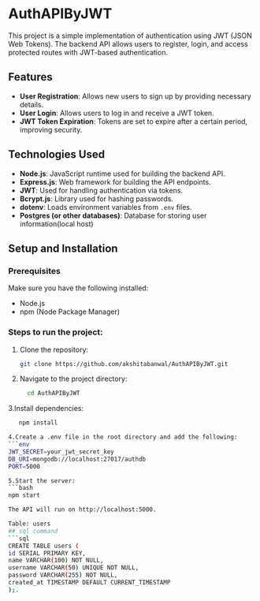 # AuthAPIByJWT

This project is a simple implementation of authentication using JWT (JSON Web Tokens). The backend API allows users to register, login, and access protected routes with JWT-based authentication.

## Features

- **User Registration**: Allows new users to sign up by providing necessary details.
- **User Login**: Allows users to log in and receive a JWT token.
- **JWT Token Expiration**: Tokens are set to expire after a certain period, improving security.


## Technologies Used

- **Node.js**: JavaScript runtime used for building the backend API.
- **Express.js**: Web framework for building the API endpoints.
- **JWT**: Used for handling authentication via tokens.
- **Bcrypt.js**: Library used for hashing passwords.
- **dotenv**: Loads environment variables from `.env` files.
- **Postgres (or other databases)**: Database for storing user information(local host)




## Setup and Installation

### Prerequisites
Make sure you have the following installed:
- Node.js
- npm (Node Package Manager)

### Steps to run the project:

1. Clone the repository:
   ```bash
   git clone https://github.com/akshitabanwal/AuthAPIByJWT.git

 2. Navigate to the project directory:
    ```bash
      cd AuthAPIByJWT

 3.Install dependencies:
   ```bash
      npm install

 4.Create a .env file in the root directory and add the following:
   ```env
   JWT_SECRET=your_jwt_secret_key
   DB_URI=mongodb://localhost:27017/authdb
   PORT=5000

 5.Start the server:
  ```bash
   npm start

  The API will run on http://localhost:5000.

 Table: users
## sql command
   ```sql
  CREATE TABLE users (
  id SERIAL PRIMARY KEY,       
  name VARCHAR(100) NOT NULL,  
  username VARCHAR(50) UNIQUE NOT NULL, 
  password VARCHAR(255) NOT NULL,  
  created_at TIMESTAMP DEFAULT CURRENT_TIMESTAMP  
  );.
